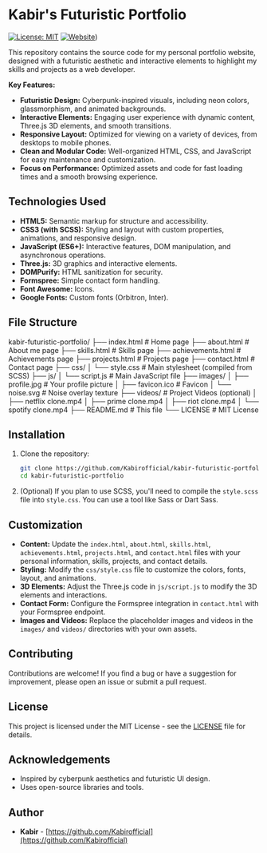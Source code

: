 # Kabir's Futuristic Portfolio

[![License: MIT](https://img.shields.io/badge/License-MIT-yellow.svg)](https://opensource.org/licenses/MIT)
[![Website](https://img.shields.io/badge/Website-Online-brightgreen)](https://kabirofficial.github.io/kabir-futuristic-portfolio/))

This repository contains the source code for my personal portfolio website, designed with a futuristic aesthetic and interactive elements to highlight my skills and projects as a web developer.

**Key Features:**

*   **Futuristic Design:** Cyberpunk-inspired visuals, including neon colors, glassmorphism, and animated backgrounds.
*   **Interactive Elements:**  Engaging user experience with dynamic content, Three.js 3D elements, and smooth transitions.
*   **Responsive Layout:**  Optimized for viewing on a variety of devices, from desktops to mobile phones.
*   **Clean and Modular Code:**  Well-organized HTML, CSS, and JavaScript for easy maintenance and customization.
*   **Focus on Performance:**  Optimized assets and code for fast loading times and a smooth browsing experience.

## Technologies Used

*   **HTML5:** Semantic markup for structure and accessibility.
*   **CSS3 (with SCSS):**  Styling and layout with custom properties, animations, and responsive design.
*   **JavaScript (ES6+):**  Interactive features, DOM manipulation, and asynchronous operations.
*   **Three.js:**  3D graphics and interactive elements.
*   **DOMPurify:**  HTML sanitization for security.
*   **Formspree:**  Simple contact form handling.
*   **Font Awesome:**  Icons.
*   **Google Fonts:**  Custom fonts (Orbitron, Inter).

## File Structure
kabir-futuristic-portfolio/
├── index.html # Home page
├── about.html # About me page
├── skills.html # Skills page
├── achievements.html # Achievements page
├── projects.html # Projects page
├── contact.html # Contact page
├── css/
│ └── style.css # Main stylesheet (compiled from SCSS)
├── js/
│ └── script.js # Main JavaScript file
├── images/
│ ├── profile.jpg # Your profile picture
│ ├── favicon.ico # Favicon
│ └── noise.svg # Noise overlay texture
├── videos/ # Project Videos (optional)
│ ├── netflix clone.mp4
│ ├── prime clone.mp4
│ ├── riot clone.mp4
│ └── spotify clone.mp4
├── README.md # This file
└── LICENSE # MIT License


## Installation

1.  Clone the repository:

    ```bash
    git clone https://github.com/Kabirofficial/kabir-futuristic-portfolio.git
    cd kabir-futuristic-portfolio
    ```

2.  (Optional) If you plan to use SCSS, you'll need to compile the `style.scss` file into `style.css`. You can use a tool like Sass or Dart Sass.

## Customization

*   **Content:** Update the `index.html`, `about.html`, `skills.html`, `achievements.html`, `projects.html`, and `contact.html` files with your personal information, skills, projects, and contact details.
*   **Styling:**  Modify the `css/style.css` file to customize the colors, fonts, layout, and animations.
*   **3D Elements:**  Adjust the Three.js code in `js/script.js` to modify the 3D elements and interactions.
*   **Contact Form:** Configure the Formspree integration in `contact.html` with your Formspree endpoint.
*   **Images and Videos:** Replace the placeholder images and videos in the `images/` and `videos/` directories with your own assets.

## Contributing

Contributions are welcome! If you find a bug or have a suggestion for improvement, please open an issue or submit a pull request.

## License

This project is licensed under the MIT License - see the [LICENSE](LICENSE) file for details.

## Acknowledgements

*   Inspired by cyberpunk aesthetics and futuristic UI design.
*   Uses open-source libraries and tools.

## Author

*   **Kabir** - [https://github.com/Kabirofficial](https://github.com/Kabirofficial)
